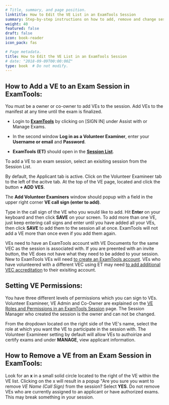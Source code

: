 ```yaml
---
# Title, summary, and page position.
linktitle: How to Edit the VE List in an ExamTools Session
summary: Step-by-step instructions on how to add, remove and change session permissions of a Volunteer Examineer in ExamTools.
weight: 40
featured: false
draft: false
icon: book-reader
icon_pack: fas

# Page metadata.
title: How to Edit the VE List in an ExamTools Session
# date: "2018-09-09T00:00:00Z"
type: book  # Do not modify.
---
```


## How to Add a VE to an Exam Session in ExamTools:

You must be a owner or co-owner to add VEs to the session.  Add VEs to the manifest at any time until the exam is finalized.

* Login to **[ExamTools](http://exam.tools)** by clicking on [SIGN IN] under Assist with or Manage Exams.

* In the second window **Log in as a Volunteer Examiner**, enter your **Username or email** and **Password**.

* **ExamTools (ET)** should open in the **[Session List](https://exam.tools/ve/sessions)**.

To add a VE to an exam session, select an exisiting session from the Session List. 

By default, the Applicant tab is active.  Click on the Volunteer Examineer tab to the left of the acitve tab.  At the top of the VE page, located and click the button **+ ADD VES**.

The **Add Volunteer Examiners** window should popup with a field in the upper right corner **VE call sign (enter to add)**.

Type in the call sign of the VE who you would like to add. Hit **Enter** on your keyboard and then click **SAVE** on your screen. To add more than one VE, just keep entering call signs and enter until you have added all your VEs, then click **SAVE** to add them to the session all at once.  ExamTools will not add a VE more than once even if you add them again.

VEs need to have an ExamTools account with VE Documents for the same VEC as the session is associated with. If you are preented with an invite button, the VE does not have what they need to be added to your session. New to ExamTools VEs will need [to create an ExamTools account](https://docs.exam.tools/docs/ve/getexamtoolsaccount/).  VEs who have volunteered with a different VEC using ET may need [to add additional VEC accreditation](https://docs.exam.tools/docs/ve/veadditionalvec/) to their exisiting account.

## Setting VE Permissions:

You have three different levels of permissions which you can sign to VEs. Volunteer Examineer, VE Admin and Co-Owner are explained on the [VE Roles and Permissions in an ExamTools Session](https://docs.exam.tools/docs/general/sessionrolespermissions/) page.  The Session Manager who created the session is the owner and can not be changed.

From the dropdown located on the right side of the VE's name, select the role at which you want the VE to participate in the session with.  The Volunteer Examineer setting by default will allow VEs to authoirize and certify exams and under **MANAGE**, view applicant information.

## How to Remove a VE from an Exam Session in ExamTools:

Look for an **x** in a small solid circle located to the right of the VE within the VE list.  Clicking on the x will result in a popup "Are you sure you want to remove *VE Name (Call Sign)* from the session?  Select **YES**.  Do not remove VEs who are currently assigned to an applicant or have authorized exams.  This may break something in your session.
